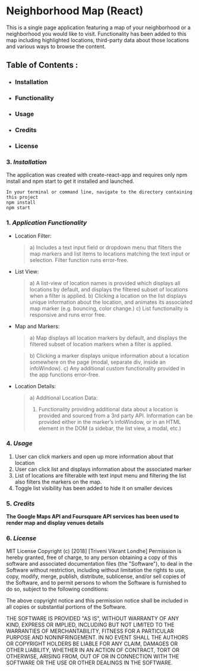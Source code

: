 # Neighborhood Map (React)

This is a single page application featuring a map of your neighborhood or a neighborhood you would like to visit. Functionality has been added to this map including highlighted locations, third-party data about those locations and various ways to browse the content.

## Table of Contents :
* ### Installation
* ### Functionality
* ### Usage
* ### Credits
* ### License

### 3. _Installation_
The application was created with create-react-app and requires only npm install and npm start to get it installed and launched.

    In your terminal or command line, navigate to the directory containing this project
    npm install
    npm start

### 1. _Application Functionality_
* Location Filter:
   > a) Includes a text input field or dropdown menu that filters the map markers and list items to locations matching the text input or selection. Filter function runs error-free.

 * List View:
    > a) A list-view of location names is provided which displays all locations by default, and displays the filtered subset of locations when a filter is applied.
    > b) Clicking a location on the list displays unique information about the location, and animates its associated map marker (e.g. bouncing, color change.)
    > c) List functionality is responsive and runs error free.

* Map and Markers:
    > a) Map displays all location markers by default, and displays the filtered subset of location markers when a filter is applied.

    > b) Clicking a marker displays unique information about a location somewhere on the page (modal, separate div, inside an infoWindow).
    > c) Any additional custom functionality provided in the app functions error-free.

* Location Details:
    > a) Additional Location Data:
    > 1) Functionality providing additional data about a location is provided and sourced from a          3rd party API. Information can be provided either in the marker’s infoWindow, or in an            HTML element in the DOM (a sidebar, the list view, a modal, etc.)

### 4. _Usage_
1) User can click markers and open up more information about that location
2) User can click list and displays information about the associated marker
3) List of locations are filterable with text input menu and filtering the list also filters the markers on the map.
4) Toggle list visibility has been added to hide it on smaller devices

### 5. _Credits_
__The Google Maps API and Foursquare API services has been used to render map and display venues details__

### 6. _License_
MIT License
Copyright (c) [2018] [Triveni Vikrant Londhe]
Permission is hereby granted, free of charge, to any person obtaining a copy
of this software and associated documentation files (the "Software"), to deal
in the Software without restriction, including without limitation the rights
to use, copy, modify, merge, publish, distribute, sublicense, and/or sell
copies of the Software, and to permit persons to whom the Software is
furnished to do so, subject to the following conditions:

The above copyright notice and this permission notice shall be included in all
copies or substantial portions of the Software.

THE SOFTWARE IS PROVIDED "AS IS", WITHOUT WARRANTY OF ANY KIND, EXPRESS OR
IMPLIED, INCLUDING BUT NOT LIMITED TO THE WARRANTIES OF MERCHANTABILITY,
FITNESS FOR A PARTICULAR PURPOSE AND NONINFRINGEMENT. IN NO EVENT SHALL THE
AUTHORS OR COPYRIGHT HOLDERS BE LIABLE FOR ANY CLAIM, DAMAGES OR OTHER
LIABILITY, WHETHER IN AN ACTION OF CONTRACT, TORT OR OTHERWISE, ARISING FROM,
OUT OF OR IN CONNECTION WITH THE SOFTWARE OR THE USE OR OTHER DEALINGS IN THE
SOFTWARE.
